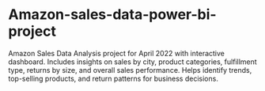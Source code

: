 # Amazon-sales-data-power-bi-project
Amazon Sales Data Analysis project for April 2022 with interactive dashboard. Includes insights on sales by city, product categories, fulfillment type, returns by size, and overall sales performance. Helps identify trends, top-selling products, and return patterns for business decisions.
